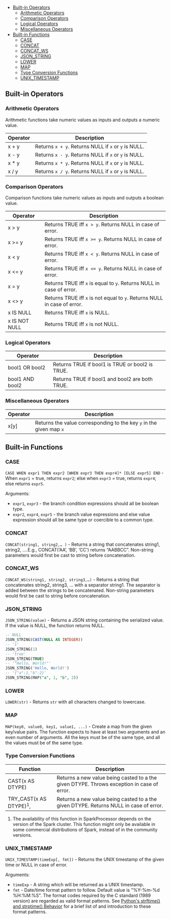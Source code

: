 - [Built-in Operators](#built-in-operators)
  * [Arithmetic Operators](#arithmetic-operators)
  * [Comparison Operators](#comparison-operators)
  * [Logical Operators](#logical-operators)
  * [Miscellaneous Operators](#miscellaneous-operators)
- [Built-in Functions](#built-in-functions)
  * [CASE](#case)
  * [CONCAT](#concat)
  * [CONCAT_WS](#concat-ws)
  * [JSON_STRING](#json-string)
  * [LOWER](#lower)
  * [MAP](#map)
  * [Type Conversion Functions](#type-conversion-functions)
  * [UNIX_TIMESTAMP](#unix-timestamp)

## Built-in Operators

### Arithmetic Operators

Arithmetic functions take numeric values as inputs and outputs a numeric value.

| Operator | Description |
| -------- | --- |
| x + y    | Returns `x + y`. Returns NULL if `x` or `y` is NULL. |
| x - y    | Returns `x - y`. Returns NULL if `x` or `y` is NULL. |
| x * y    | Returns `x * y`. Returns NULL if `x` or `y` is NULL. |
| x / y    | Returns `x / y`. Returns NULL if `x` or `y` is NULL. |


### Comparison Operators

Comparison functions take numeric values as inputs and outputs a boolean value.

| Operator      | Description                                                              |
|---------------|--------------------------------------------------------------------------|
| x > y         | Returns TRUE iff `x > y`. Returns NULL in case of error.                 |
| x >= y        | Returns TRUE iff `x >= y`. Returns NULL in case of error.                |
| x < y         | Returns TRUE iff `x < y`. Returns NULL in case of error.                 |
| x <= y        | Returns TRUE iff `x <= y`. Returns NULL in case of error.                |
| x = y         | Returns TRUE iff `x` is equal to `y`. Returns NULL in case of error.     |
| x <> y        | Returns TRUE iff `x` is not equal to `y`. Returns NULL in case of error. |
| x IS NULL     | Returns TRUE iff `x` is NULL.                                            |
| x IS NOT NULL | Returns TRUE iff `x` is not NULL.                                        |

### Logical Operators

| Operator        | Description                                     |
|-----------------|-------------------------------------------------|
| bool1 OR bool2  | Returns TRUE if bool1 is TRUE or bool2 is TRUE. |
| bool1 AND bool2 | Returns TRUE if bool1 and bool2 are both TRUE.  |

### Miscellaneous Operators

| Operator | Description                                                         |
| -------- | --------------------------------------------------------------------|
| x[y]     | Returns the value corresponding to the key `y` in the given map `x` |


## Built-in Functions

### CASE

`CASE WHEN expr1 THEN expr2 [WHEN expr3 THEN expr4]* [ELSE expr5] END` - When
`expr1` = true, returns `expr2`; else when `expr3` = true, returns `expr4`; else
returns `expr5`.

Arguments:

- `expr1`, `expr3` - the branch condition expressions should all be boolean
  type.
- `expr2`, `expr4`, `expr5` - the branch value expressions and else value
  expression should all be same type or coercible to a common type.

### CONCAT

`CONCAT(string1, string2,… )` - Returns a string that concatenates string1,
string2, ….E.g., CONCAT(‘AA’, ‘BB’, ‘CC’) returns “AABBCC”. Non-string
parameters would first be cast to string before concatenation.

### CONCAT_WS

`CONCAT_WS(string1, string2, string3,…)` - Returns a string that concatenates
string2, string3, … with a separator string1. The separator is added between the
strings to be concatenated. Non-string parameters would first be cast to string
before concatenation.

### JSON_STRING

`JSON_STRING(value)` - Returns a JSON string containing the serialized value. If the 
value is NULL, the function returns NULL.

```SQL
-- NULL
JSON_STRING(CAST(NULL AS INTEGER))
-- '1'
JSON_STRING(1)
-- 'true'
JSON_STRING(TRUE)
-- '"Hello, World!"'
JSON_STRING('Hello, World!')
-- '{"a":1,"b":2}'
JSON_STRING(MAP("a", 1, "b", 2))
```

### LOWER

`LOWER(str)` - Returns `str` with all characters changed to lowercase.

### MAP

`MAP(key0, value0, key1, value1, ...)` -  Create a map from the given key/value pairs. 
The function expects to have at least two arguments and an even number of arguments. 
All the keys must be of the same type, and all the values must be of the same type.

### Type Conversion Functions

| Function                          | Description                                                                               |
|-----------------------------------|-------------------------------------------------------------------------------------------|
| CAST(x AS DTYPE)                  | Returns a new value being casted to a the given DTYPE. Throws exception in case of error. |
| TRY_CAST(x AS DTYPE)<sup>1</sup>, | Returns a new value being casted to a the given DTYPE. Returns NULL in case of error.     |

1. The availability of this function in SparkProcessor depends on the version of
   the Spark cluster. This function might only be available in some commercial
   distributions of Spark, instead of in the community versions.

### UNIX_TIMESTAMP

`UNIX_TIMESTAMP(timeExp[, fmt])` - Returns the UNIX timestamp of the given time
or NULL in case of error.

Arguments:

- `timeExp` - A string which will be returned as a UNIX timestamp.
- `fmt` - Date/time format pattern to follow. Default value is "%Y-%m-%d
  %H:%M:%S". The format codes required by the C standard (1989 version) are
  regarded as valid format patterns. See [Python's strftime() and strptime()
  Behavior](https://docs.python.org/3.7/library/datetime.html#strftime-strptime-behavior)
  for a brief list of and introduction to these format patterns.

